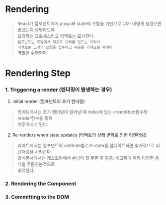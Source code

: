 # Rendering
> React가 컴포넌트에게 props와 state의 조합을 기반으로 UI가 어떻게 생겼으면 좋겠는지 설명하도록  
> 요청하는 프로세스라고 리액트는 묘사한다.  
> `컴포넌트는 주방에서 재료로 요리를 만드는 요리사`  
> `리액트는 고객의 요청을 접수하고 주문을 가져오는 웨이터`  
> 역할을 수행한다

# Rendering Step
### 1. Triggering a render (렌더링이 발생하는 경우)
1. initial render (컴포넌트의 초기 렌더링)  
> 리액트에서는 초기 렌더링이 일어날 때 index에 있는 createRoot함수와 render함수를 통해  
> 이루어지게 된다.

2. Re-renders when state updates (리액트의 상태 변화로 인한 리렌더링)
> 리액트에서는 컴포넌트의 setState함수가 state를 업데이트하면 추가적으로 리렌더링을 시켜준다.  
> 공식문서에서는 레스토랑에서 손님이 첫 주문 후 갈증, 배고픔에 따라 다양한 음식을 주문하는것으로  
> 비유한다.

### 2. Rendering the Component

### 3. Committing to the DOM

